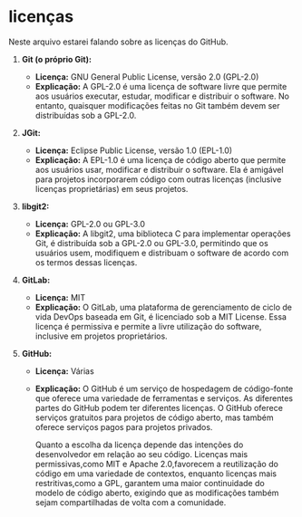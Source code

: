 # licenças

Neste arquivo estarei falando sobre as licenças do GitHub.


1. **Git (o próprio Git):**
   - **Licença:** GNU General Public License, versão 2.0 (GPL-2.0)
   - **Explicação:** A GPL-2.0 é uma licença de software livre que permite aos usuários executar, estudar, modificar e             distribuir o software. No entanto, quaisquer modificações feitas no Git também
      devem ser distribuídas sob a GPL-2.0.


2. **JGit:**
   - **Licença:** Eclipse Public License, versão 1.0 (EPL-1.0)
   - **Explicação:** A EPL-1.0 é uma licença de código aberto que permite aos usuários usar, modificar e distribuir o             software. Ela é amigável para projetos incorporarem código com outras licenças
     (inclusive licenças proprietárias) em seus projetos.


3. **libgit2:**
   - **Licença:** GPL-2.0 ou GPL-3.0
   - **Explicação:** A libgit2, uma biblioteca C para implementar operações Git, é distribuída sob a GPL-2.0 ou GPL-3.0,          permitindo que os usuários usem, modifiquem e distribuam o software de acordo com os termos dessas licenças.


4. **GitLab:**
   * **Licença:** MIT
   * **Explicação:** O GitLab, uma plataforma de gerenciamento de ciclo de vida DevOps baseada em Git, é licenciado sob a         MIT License. Essa licença é permissiva e permite a livre utilização do software,
     inclusive em projetos proprietários.


5. **GitHub:**
   - **Licença:** Várias
   - **Explicação:** O GitHub é um serviço de hospedagem de código-fonte que oferece uma variedade de ferramentas e               serviços. As diferentes partes do GitHub podem ter diferentes licenças.
     O GitHub oferece serviços gratuitos para projetos de código aberto,
     mas também oferece serviços pagos para projetos privados.

     Quanto a escolha da licença depende das intenções do desenvolvedor em relação ao seu código.
     Licenças mais permissivas,como MIT e Apache 2.0,favorecem a reutilização do código em uma variedade de contextos, 
     enquanto licenças mais restritivas,como a GPL, garantem uma maior continuidade do modelo de código aberto,
     exigindo que as modificações também sejam compartilhadas de volta com a comunidade.
